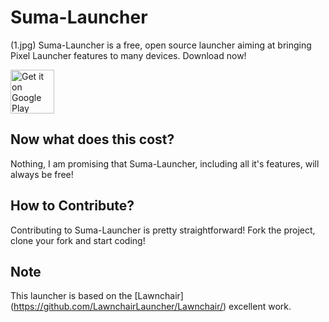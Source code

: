 # Suma-Launcher
(1.jpg)
Suma-Launcher is a free, open source launcher aiming at bringing Pixel Launcher features to many devices. 
Download now!

<a href="https://play.google.com/store/apps/details?id=suma.launcher">
<img src="https://play.google.com/intl/en_us/badges/images/generic/en_badge_web_generic.png" height="70" alt="Get it on Google Play"/></a>


## Now what does this cost?

Nothing, I am promising that Suma-Launcher, including all it's features, will always be free!

## How to Contribute?

Contributing to Suma-Launcher is pretty straightforward! Fork the project, clone your fork and start coding!

## Note

This launcher is based on the [Lawnchair] (https://github.com/LawnchairLauncher/Lawnchair/) excellent work. 
